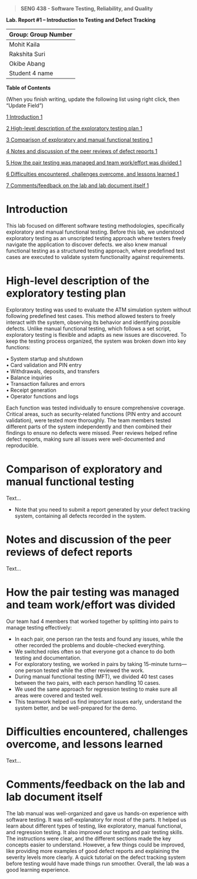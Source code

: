 >   **SENG 438 - Software Testing, Reliability, and Quality**

**Lab. Report \#1 – Introduction to Testing and Defect Tracking**

| Group: Group Number      |
|-----------------|
| Mohit Kaila                |   
| Rakshita Suri              |   
| Okibe Abang               |   
| Student 4 name                |   


**Table of Contents**

(When you finish writing, update the following list using right click, then
“Update Field”)

[1 Introduction	1](#_Toc439194677)

[2 High-level description of the exploratory testing plan	1](#_Toc439194678)

[3 Comparison of exploratory and manual functional testing	1](#_Toc439194679)

[4 Notes and discussion of the peer reviews of defect reports	1](#_Toc439194680)

[5 How the pair testing was managed and team work/effort was
divided	1](#_Toc439194681)

[6 Difficulties encountered, challenges overcome, and lessons
learned	1](#_Toc439194682)

[7 Comments/feedback on the lab and lab document itself	1](#_Toc439194683)

# Introduction

This lab focused on different software testing methodologies, specifically exploratory and 
manual functional testing. Before this lab, we understood exploratory testing as an unscripted 
testing approach where testers freely navigate the application to discover defects. we also knew 
manual functional testing as a structured testing approach, where predefined test cases are 
executed to validate system functionality against requirements.

# High-level description of the exploratory testing plan

Exploratory testing was used to evaluate the ATM simulation system without following 
predefined test cases. This method allowed testers to freely interact with the system, observing 
its behavior and identifying possible defects. Unlike manual functional testing, which follows a 
set script, exploratory testing is flexible and adapts as new issues are discovered.
To keep the testing process organized, the system was broken down into key functions:

• System startup and shutdown  
• Card validation and PIN entry  
• Withdrawals, deposits, and transfers  
• Balance inquiries  
• Transaction failures and errors  
• Receipt generation  
• Operator functions and logs  

Each function was tested individually to ensure comprehensive coverage. Critical areas, such as 
security-related functions (PIN entry and account validation), were tested more thoroughly. The 
team members tested different parts of the system independently and then combined their 
findings to ensure no defects were missed. Peer reviews helped refine defect reports, making sure 
all issues were well-documented and reproducible.

# Comparison of exploratory and manual functional testing

Text…

-   Note that you need to submit a report generated by your defect tracking
    system, containing all defects recorded in the system.

# Notes and discussion of the peer reviews of defect reports

Text…

# How the pair testing was managed and team work/effort was divided 

Our team had 4 members that worked together by splitting into pairs to manage testing effectively:
- In each pair, one person ran the tests and found any issues, while the other recorded the problems and double-checked everything.
- We switched roles often so that everyone got a chance to do both testing and documentation.
- For exploratory testing, we worked in pairs by taking 15-minute turns—one person tested while the other reviewed the work.
- During manual functional testing (MFT), we divided 40 test cases between the two pairs, with each person handling 10 cases.
- We used the same approach for regression testing to make sure all areas were covered and tested well.
- This teamwork helped us find important issues early, understand the system better, and be well-prepared for the demo.

# Difficulties encountered, challenges overcome, and lessons learned

Text…

# Comments/feedback on the lab and lab document itself

The lab manual was well-organized and gave us hands-on experience with software testing. It was self-explanatory for most of the parts. It helped us learn about different types of testing, like exploratory, manual functional, and regression testing. It also improved our testing and pair testing skills. The instructions were clear, and the different sections made the key concepts easier to understand. However, a few things could be improved, like providing more examples of good defect reports and explaining the severity levels more clearly. A quick tutorial on the defect tracking system before testing would have made things run smoother. Overall, the lab was a good learning experience. 
